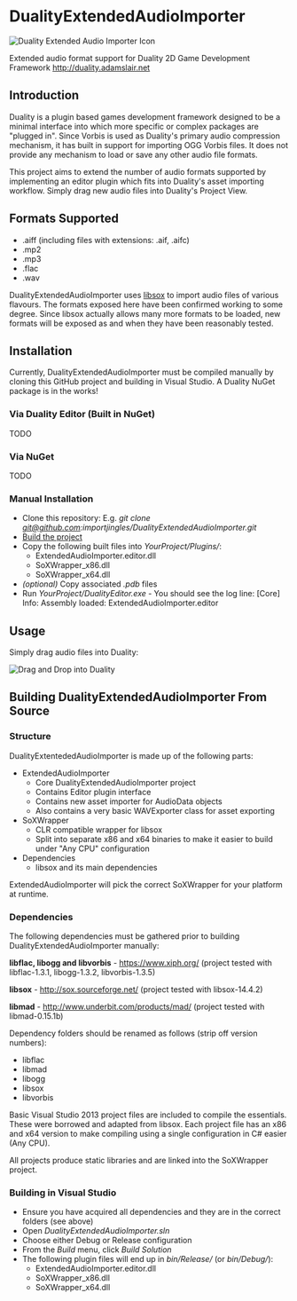 # DualityExtendedAudioImporter
![Duality Extended Audio Importer Icon](https://cloud.githubusercontent.com/assets/12872500/11780392/866b5e2c-a259-11e5-9b4b-2e9acbf88c61.png)

Extended audio format support for Duality 2D Game Development Framework http://duality.adamslair.net


## Introduction

Duality is a plugin based games development framework designed to be a minimal
interface into which more specific or complex packages are "plugged in". Since
Vorbis is used as Duality's primary audio compression mechanism, it has built
in support for importing OGG Vorbis files. It does not provide any mechanism
to load or save any other audio file formats.

This project aims to extend the number of audio formats supported by implementing
an editor plugin which fits into Duality's asset importing workflow. Simply
drag new audio files into Duality's Project View.


## Formats Supported

* .aiff (including files with extensions: .aif, .aifc)
* .mp2
* .mp3
* .flac
* .wav

DualityExtendedAudioImporter uses [libsox](http://sox.sourceforge.net/) to import
audio files of various flavours. The formats exposed here have been confirmed
working to some degree. Since libsox actually allows many more formats to be
loaded, new formats will be exposed as and when they have been reasonably tested.


## Installation

Currently, DualityExtendedAudioImporter must be compiled manually by cloning this
GitHub project and building in Visual Studio. A Duality NuGet package is in the works!

### Via Duality Editor (Built in NuGet)

TODO

### Via NuGet

TODO

### Manual Installation

* Clone this repository: E.g. *git clone git@github.com:importjingles/DualityExtendedAudioImporter.git*
* [Build the project](#BuildFromSource)
* Copy the following built files into *YourProject/Plugins/*:
  * ExtendedAudioImporter.editor.dll
  * SoXWrapper_x86.dll
  * SoXWrapper_x64.dll
* *(optional)* Copy associated *.pdb* files
* Run *YourProject/DualityEditor.exe* - You should see the log line: [Core] Info: Assembly loaded: ExtendedAudioImporter.editor


## Usage

Simply drag audio files into Duality:

![Drag and Drop into Duality](https://cloud.githubusercontent.com/assets/12872500/11782535/73115326-a269-11e5-9204-1f344868f07f.png)


## <a name="BuildFromSource">Building DualityExtendedAudioImporter From Source</a>

### Structure

DualityExtentededAudioImporter is made up of the following parts:

* ExtendedAudioImporter
  * Core DualityExtendedAudioImporter project
  * Contains Editor plugin interface
  * Contains new asset importer for AudioData objects
  * Also contains a very basic WAVExporter class for asset exporting
* SoXWrapper
  * CLR compatible wrapper for libsox
  * Split into separate x86 and x64 binaries to make it easier to build under "Any CPU" configuration
* Dependencies
  * libsox and its main dependencies

ExtendedAudioImporter will pick the correct SoXWrapper for your platform at runtime.

### Dependencies

The following dependencies must be gathered prior to building DualityExtendedAudioImporter manually:

**libflac, libogg and libvorbis** - https://www.xiph.org/ (project tested with libflac-1.3.1, libogg-1.3.2, libvorbis-1.3.5)

**libsox** - http://sox.sourceforge.net/ (project tested with libsox-14.4.2)

**libmad** - http://www.underbit.com/products/mad/ (project tested with libmad-0.15.1b)

Dependency folders should be renamed as follows (strip off version numbers):
* libflac
* libmad
* libogg
* libsox
* libvorbis

Basic Visual Studio 2013 project files are included to compile the essentials. These were borrowed and adapted from libsox. Each project file has an x86 and x64 version to make compiling using a single configuration in C# easier (Any CPU).

All projects produce static libraries and are linked into the SoXWrapper project.

### Building in Visual Studio

* Ensure you have acquired all dependencies and they are in the correct folders (see above)
* Open *DualityExtendedAudioImporter.sln*
* Choose either Debug or Release configuration
* From the *Build* menu, click *Build Solution*
* The following plugin files will end up in *bin/Release/* (or *bin/Debug/*):
  * ExtendedAudioImporter.editor.dll
  * SoXWrapper_x86.dll
  * SoXWrapper_x64.dll
